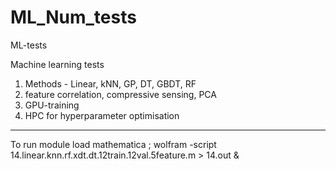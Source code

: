 # ML_Num_tests
ML-tests

Machine learning tests
1) Methods - Linear, kNN, GP, DT, GBDT, RF
2) feature correlation, compressive sensing, PCA
3) GPU-training
4) HPC for hyperparameter optimisation

------
To run
module load mathematica ; wolfram -script 14.linear.knn.rf.xdt.dt.12train.12val.5feature.m > 14.out &
